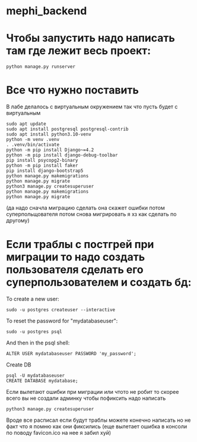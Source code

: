 # mephi_backend

# Чтобы запустить надо написать там где лежит весь проект:
```
python manage.py runserver
```

# Все что нужно поставить 

В лабе делалось с виртуальным окружением так что пусть будет с виртуальным

```
sudo apt update
sudo apt install postgresql postgresql-contrib
sudo apt install python3.10-venv
python -m venv .venv
. .venv/bin/activate
python -m pip install Django~=4.2
python -m pip install django-debug-toolbar
pip install psycopg2-binary
python -m pip install faker
pip install django-bootstrap5
python manage.py makemigrations
python manage.py migrate
python3 manage.py createsuperuser
python manage.py makemigrations
python manage.py migrate
```
(да надо сначла миграцию сделать она скажет ошибки потом суперпольщователя потом снова мигрировать я хз как сделать по другому)
# Если траблы с постгрей при миграции то надо создать пользователя сделать его суперпользователем и создать бд:

To create a new user:
```
sudo -u postgres createuser --interactive
```
To reset the password for "mydatabaseuser":
```
sudo -u postgres psql
```
And then in the psql shell:

```
ALTER USER mydatabaseuser PASSWORD 'my_password';
```
Create DB
```
psql -U mydatabaseuser
CREATE DATABASE mydatabase;
```

Если вылетают ошибки при миграции или чтото не робит то скорее всего вы не создали админку чтобы пофиксить надо написать 
```
python3 manage.py createsuperuser
```
Вроде все расписал если будут траблы можете конечно написать но не факт что я помню как они фиксились (еще вылетает ошибка в консоли по поводу favicon.ico на нее я забил хуй)

